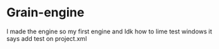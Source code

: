 # Grain-engine
I made the engine so my first engine and Idk how to lime test windows it says add test on project.xml
